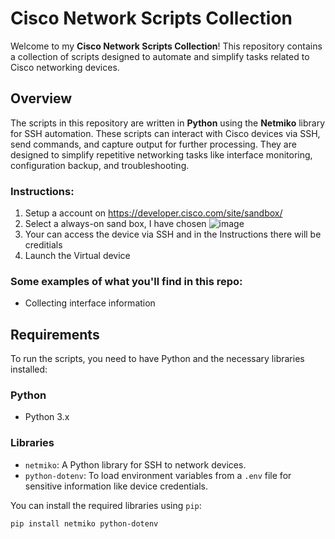# Cisco Network Scripts Collection

Welcome to my **Cisco Network Scripts Collection**! This repository contains a collection of scripts designed to automate and simplify tasks related to Cisco networking devices. 

## Overview

The scripts in this repository are written in **Python** using the **Netmiko** library for SSH automation. These scripts can interact with Cisco devices via SSH, send commands, and capture output for further processing. They are designed to simplify repetitive networking tasks like interface monitoring, configuration backup, and troubleshooting.

### Instructions: 
1) Setup a account on https://developer.cisco.com/site/sandbox/
2) Select a always-on sand box, I have chosen ![image](https://github.com/user-attachments/assets/a7bbe9b3-d763-4a02-96c1-32a4cb461b85)
3) Your can access the device via SSH and in the Instructions there will be creditials
4) Launch the Virtual device

### Some examples of what you'll find in this repo:
- Collecting interface information 

## Requirements

To run the scripts, you need to have Python and the necessary libraries installed:

### Python
- Python 3.x

### Libraries
- `netmiko`: A Python library for SSH to network devices.
- `python-dotenv`: To load environment variables from a `.env` file for sensitive information like device credentials.

You can install the required libraries using `pip`:

```bash
pip install netmiko python-dotenv
